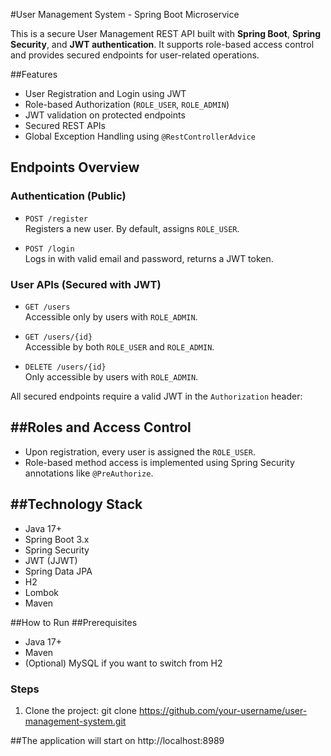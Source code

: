 #User Management System - Spring Boot Microservice

This is a secure User Management REST API built with **Spring Boot**, **Spring Security**, and **JWT authentication**. 
It supports role-based access control and provides secured endpoints for user-related operations.

##Features

- User Registration and Login using JWT
- Role-based Authorization (`ROLE_USER`, `ROLE_ADMIN`)
- JWT validation on protected endpoints
- Secured REST APIs
- Global Exception Handling using `@RestControllerAdvice`

## Endpoints Overview

### Authentication (Public)

- `POST /register`  
  Registers a new user. By default, assigns `ROLE_USER`.

- `POST /login`  
  Logs in with valid email and password, returns a JWT token.

### User APIs (Secured with JWT)

- `GET /users`  
  Accessible only by users with `ROLE_ADMIN`.

- `GET /users/{id}`  
  Accessible by both `ROLE_USER` and `ROLE_ADMIN`.

- `DELETE /users/{id}`  
  Only accessible by users with `ROLE_ADMIN`.

All secured endpoints require a valid JWT in the `Authorization` header:

##Roles and Access Control
--------------------------
- Upon registration, every user is assigned the `ROLE_USER`.
- Role-based method access is implemented using Spring Security annotations like `@PreAuthorize`.

##Technology Stack
------------------
- Java 17+
- Spring Boot 3.x
- Spring Security
- JWT (JJWT)
- Spring Data JPA
- H2
- Lombok
- Maven

##How to Run
##Prerequisites

- Java 17+
- Maven
- (Optional) MySQL if you want to switch from H2

### Steps
1. Clone the project:
git clone https://github.com/your-username/user-management-system.git

##The application will start on http://localhost:8989
